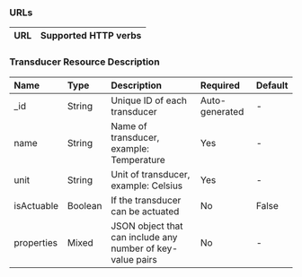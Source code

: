 ### URLs 

|URL | Supported HTTP verbs|
|:----------|:-----|

### Transducer Resource Description

| Name | Type | Description | Required | Default|
|:----------|:-----|:------------|:----|:--------|
|_id| String| Unique ID of each transducer| Auto-generated| - |
|name | String| Name of transducer, example: Temperature| Yes| - |
|unit| String| Unit of transducer, example: Celsius | Yes | - |
|isActuable| Boolean | If the transducer can be actuated | No | False|
|properties | Mixed| JSON object that can include any number of key-value pairs| No|-|